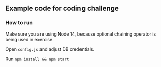 ## Example code for coding challenge

### How to run
Make sure you are using Node 14, because optional chaining operator is being used in exercise.

Open `config.js` and adjust DB credentials.

Run `npm install && npm start`